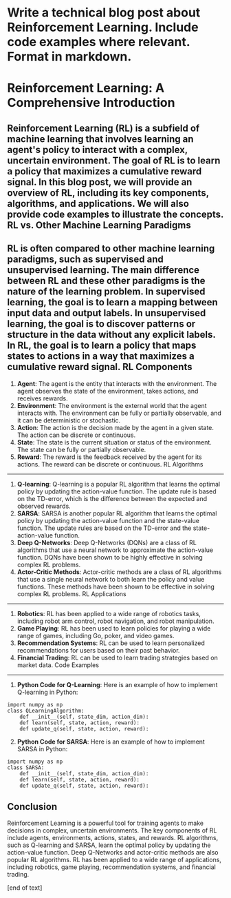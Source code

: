  Write a technical blog post about Reinforcement Learning. Include code examples where relevant. Format in markdown.
=====================================================================
Reinforcement Learning: A Comprehensive Introduction
=====================================================
Reinforcement Learning (RL) is a subfield of machine learning that involves learning an agent's policy to interact with a complex, uncertain environment. The goal of RL is to learn a policy that maximizes a cumulative reward signal. In this blog post, we will provide an overview of RL, including its key components, algorithms, and applications. We will also provide code examples to illustrate the concepts.
RL vs. Other Machine Learning Paradigms
-------------------------------
RL is often compared to other machine learning paradigms, such as supervised and unsupervised learning. The main difference between RL and these other paradigms is the nature of the learning problem. In supervised learning, the goal is to learn a mapping between input data and output labels. In unsupervised learning, the goal is to discover patterns or structure in the data without any explicit labels. In RL, the goal is to learn a policy that maps states to actions in a way that maximizes a cumulative reward signal.
RL Components
-------------------------

1. **Agent**: The agent is the entity that interacts with the environment. The agent observes the state of the environment, takes actions, and receives rewards.
2. **Environment**: The environment is the external world that the agent interacts with. The environment can be fully or partially observable, and it can be deterministic or stochastic.
3. **Action**: The action is the decision made by the agent in a given state. The action can be discrete or continuous.
4. **State**: The state is the current situation or status of the environment. The state can be fully or partially observable.
5. **Reward**: The reward is the feedback received by the agent for its actions. The reward can be discrete or continuous.
RL Algorithms
-----------------------

1. **Q-learning**: Q-learning is a popular RL algorithm that learns the optimal policy by updating the action-value function. The update rule is based on the TD-error, which is the difference between the expected and observed rewards.
2. **SARSA**: SARSA is another popular RL algorithm that learns the optimal policy by updating the action-value function and the state-value function. The update rules are based on the TD-error and the state-action-value function.
3. **Deep Q-Networks**: Deep Q-Networks (DQNs) are a class of RL algorithms that use a neural network to approximate the action-value function. DQNs have been shown to be highly effective in solving complex RL problems.
4. **Actor-Critic Methods**: Actor-critic methods are a class of RL algorithms that use a single neural network to both learn the policy and value functions. These methods have been shown to be effective in solving complex RL problems.
RL Applications
-------------------------

1. **Robotics**: RL has been applied to a wide range of robotics tasks, including robot arm control, robot navigation, and robot manipulation.
2. **Game Playing**: RL has been used to learn policies for playing a wide range of games, including Go, poker, and video games.
3. **Recommendation Systems**: RL can be used to learn personalized recommendations for users based on their past behavior.
4. **Financial Trading**: RL can be used to learn trading strategies based on market data.
Code Examples
-------------------------

1. **Python Code for Q-Learning**: Here is an example of how to implement Q-learning in Python:
```
import numpy as np
class QLearningAlgorithm:
    def __init__(self, state_dim, action_dim):
    def learn(self, state, action, reward):
    def update_q(self, state, action, reward):
```
2. **Python Code for SARSA**: Here is an example of how to implement SARSA in Python:
```
import numpy as np
class SARSA:
    def __init__(self, state_dim, action_dim):
    def learn(self, state, action, reward):
    def update_q(self, state, action, reward):
```

Conclusion
--------------

Reinforcement Learning is a powerful tool for training agents to make decisions in complex, uncertain environments. The key components of RL include agents, environments, actions, states, and rewards. RL algorithms, such as Q-learning and SARSA, learn the optimal policy by updating the action-value function. Deep Q-Networks and actor-critic methods are also popular RL algorithms. RL has been applied to a wide range of applications, including robotics, game playing, recommendation systems, and financial trading.















 [end of text]


